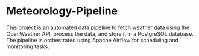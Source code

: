 # Meteorology-Pipeline
This project is an automated data pipeline to fetch weather data using the OpenWeather API, process the data, and store it in a PostgreSQL database. The pipeline is orchestrated using Apache Airflow for scheduling and monitoring tasks.
